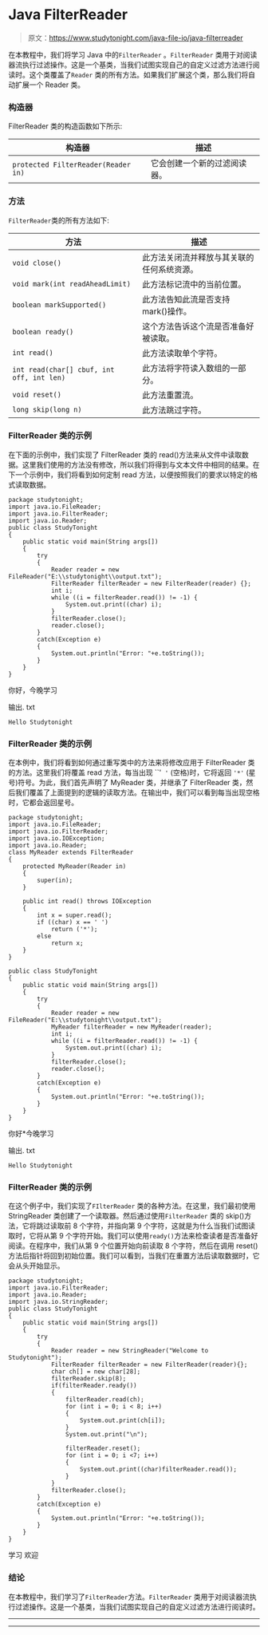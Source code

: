 # Java FilterReader

> 原文：<https://www.studytonight.com/java-file-io/java-filterreader>

在本教程中，我们将学习 Java 中的`FilterReader` 。`FilterReader` 类用于对阅读器流执行过滤操作。这是一个基类，当我们试图实现自己的自定义过滤方法进行阅读时。这个类覆盖了`Reader` 类的所有方法。如果我们扩展这个类，那么我们将自动扩展一个 Reader 类。

### 构造器

FilterReader 类的构造函数如下所示:

| 构造器 | 描述 |
| --- | --- |
| `protected FilterReader(Reader in)` | 它会创建一个新的过滤阅读器。 |

### 方法

`FilterReader`类的所有方法如下:

| 方法 | 描述 |
| --- | --- |
| `void close()` | 此方法关闭流并释放与其关联的任何系统资源。 |
| `void mark(int readAheadLimit)` | 此方法标记流中的当前位置。 |
| `boolean markSupported()` | 此方法告知此流是否支持 mark()操作。 |
| `boolean ready()` | 这个方法告诉这个流是否准备好被读取。 |
| `int read()` | 此方法读取单个字符。 |
| `int read(char[] cbuf, int off, int len)` | 此方法将字符读入数组的一部分。 |
| `void reset()` | 此方法重置流。 |
| `long skip(long n)` | 此方法跳过字符。 |

### FilterReader 类的示例

在下面的示例中，我们实现了 FilterReader 类的 read()方法来从文件中读取数据。这里我们使用的方法没有修改，所以我们将得到与文本文件中相同的结果。在下一个示例中，我们将看到如何定制 read 方法，以便按照我们的要求以特定的格式读取数据。

```
package studytonight;
import java.io.FileReader;
import java.io.FilterReader;
import java.io.Reader;
public class StudyTonight 
{
	public static void main(String args[])
	{
		try
		{
			Reader reader = new FileReader("E:\\studytonight\\output.txt");  
			FilterReader filterReader = new FilterReader(reader) {};  
			int i;  
			while ((i = filterReader.read()) != -1) {  
				System.out.print((char) i);  
			}  
			filterReader.close();  
			reader.close();  
		}
		catch(Exception e)
		{
			System.out.println("Error: "+e.toString());
		}
	}
} 
```

你好，今晚学习

输出. txt

```
Hello Studytonight
```

### FilterReader 类的示例

在本例中，我们将看到如何通过重写类中的方法来将修改应用于 FilterReader 类的方法。这里我们将覆盖 read 方法，每当出现 ``'` '` (空格)时，它将返回 `'*'` (星号)符号。为此，我们首先声明了 MyReader 类，并继承了 FilterReader 类，然后我们覆盖了上面提到的逻辑的读取方法。在输出中，我们可以看到每当出现空格时，它都会返回星号。

```
package studytonight;
import java.io.FileReader;
import java.io.FilterReader;
import java.io.IOException;
import java.io.Reader;
class MyReader extends FilterReader
{
	protected MyReader(Reader in) 
	{
		super(in);
	}

	public int read() throws IOException
	{  
		int x = super.read();  
		if ((char) x == ' ')  
			return ('*');  
		else  
			return x;  
	}  	
}

public class StudyTonight 
{
	public static void main(String args[])
	{
		try
		{
			Reader reader = new FileReader("E:\\studytonight\\output.txt");  
			MyReader filterReader = new MyReader(reader);  
			int i;  
			while ((i = filterReader.read()) != -1) {  
				System.out.print((char) i);  
			}  
			filterReader.close();  
			reader.close();  
		}
		catch(Exception e)
		{
			System.out.println("Error: "+e.toString());
		}
	}
} 
```

你好*今晚学习

输出. txt

```
Hello Studytonight
```

### FilterReader 类的示例

在这个例子中，我们实现了`FIlterReader` 类的各种方法。在这里，我们最初使用 StringReader 类创建了一个读取器。然后通过使用`FilterReader` 类的 skip()方法，它将跳过读取前 8 个字符，并指向第 9 个字符，这就是为什么当我们试图读取时，它将从第 9 个字符开始。我们可以使用`ready()`方法来检查读者是否准备好阅读。在程序中，我们从第 9 个位置开始向前读取 8 个字符，然后在调用 reset()方法后指针将回到初始位置。我们可以看到，当我们在重置方法后读取数据时，它会从头开始显示。

```
package studytonight;
import java.io.FilterReader;
import java.io.Reader;
import java.io.StringReader;
public class StudyTonight 
{
	public static void main(String args[])
	{
		try
		{
			Reader reader = new StringReader("Welcome to Studytonight"); 
			FilterReader filterReader = new FilterReader(reader){}; 
			char ch[] = new char[28]; 		
			filterReader.skip(8); 
			if(filterReader.ready()) 
			{ 
				filterReader.read(ch); 
				for (int i = 0; i < 8; i++)  
				{ 
					System.out.print(ch[i]); 
				} 
				System.out.print("\n");		

				filterReader.reset(); 
				for (int i = 0; i <7; i++) 
				{ 
					System.out.print((char)filterReader.read()); 
				} 
			} 
			filterReader.close(); 
		}
		catch(Exception e)
		{
			System.out.println("Error: "+e.toString());
		}
	}
} 
```

学习
欢迎

### 结论

在本教程中，我们学习了`FilterReader`方法。`FilterReader` 类用于对阅读器流执行过滤操作。这是一个基类，当我们试图实现自己的自定义过滤方法进行阅读时。

* * *

* * *
